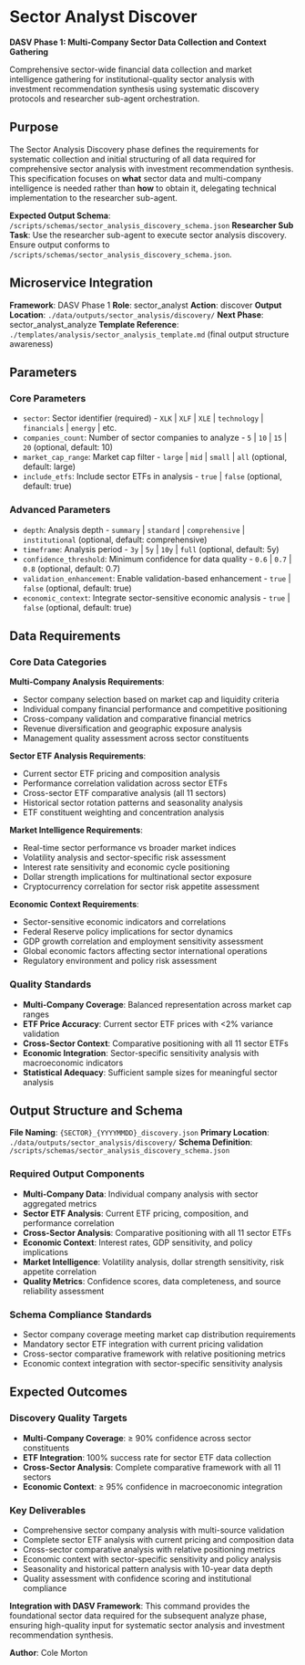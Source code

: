 # Sector Analyst Discover

**DASV Phase 1: Multi-Company Sector Data Collection and Context Gathering**

Comprehensive sector-wide financial data collection and market intelligence gathering for institutional-quality sector analysis with investment recommendation synthesis using systematic discovery protocols and researcher sub-agent orchestration.

## Purpose

The Sector Analysis Discovery phase defines the requirements for systematic collection and initial structuring of all data required for comprehensive sector analysis with investment recommendation synthesis. This specification focuses on **what** sector data and multi-company intelligence is needed rather than **how** to obtain it, delegating technical implementation to the researcher sub-agent.

**Expected Output Schema**: `/scripts/schemas/sector_analysis_discovery_schema.json`
**Researcher Sub Task**: Use the researcher sub-agent to execute sector analysis discovery. Ensure output conforms to `/scripts/schemas/sector_analysis_discovery_schema.json`.

## Microservice Integration

**Framework**: DASV Phase 1
**Role**: sector_analyst
**Action**: discover
**Output Location**: `./data/outputs/sector_analysis/discovery/`
**Next Phase**: sector_analyst_analyze
**Template Reference**: `./templates/analysis/sector_analysis_template.md` (final output structure awareness)

## Parameters

### Core Parameters
- `sector`: Sector identifier (required) - `XLK` | `XLF` | `XLE` | `technology` | `financials` | `energy` | etc.
- `companies_count`: Number of sector companies to analyze - `5` | `10` | `15` | `20` (optional, default: 10)
- `market_cap_range`: Market cap filter - `large` | `mid` | `small` | `all` (optional, default: large)
- `include_etfs`: Include sector ETFs in analysis - `true` | `false` (optional, default: true)

### Advanced Parameters
- `depth`: Analysis depth - `summary` | `standard` | `comprehensive` | `institutional` (optional, default: comprehensive)
- `timeframe`: Analysis period - `3y` | `5y` | `10y` | `full` (optional, default: 5y)
- `confidence_threshold`: Minimum confidence for data quality - `0.6` | `0.7` | `0.8` (optional, default: 0.7)
- `validation_enhancement`: Enable validation-based enhancement - `true` | `false` (optional, default: true)
- `economic_context`: Integrate sector-sensitive economic analysis - `true` | `false` (optional, default: true)

## Data Requirements

### Core Data Categories

**Multi-Company Analysis Requirements**:
- Sector company selection based on market cap and liquidity criteria
- Individual company financial performance and competitive positioning
- Cross-company validation and comparative financial metrics
- Revenue diversification and geographic exposure analysis
- Management quality assessment across sector constituents

**Sector ETF Analysis Requirements**:
- Current sector ETF pricing and composition analysis
- Performance correlation validation across sector ETFs
- Cross-sector ETF comparative analysis (all 11 sectors)
- Historical sector rotation patterns and seasonality analysis
- ETF constituent weighting and concentration analysis

**Market Intelligence Requirements**:
- Real-time sector performance vs broader market indices
- Volatility analysis and sector-specific risk assessment
- Interest rate sensitivity and economic cycle positioning
- Dollar strength implications for multinational sector exposure
- Cryptocurrency correlation for sector risk appetite assessment

**Economic Context Requirements**:
- Sector-sensitive economic indicators and correlations
- Federal Reserve policy implications for sector dynamics
- GDP growth correlation and employment sensitivity assessment
- Global economic factors affecting sector international operations
- Regulatory environment and policy risk assessment

### Quality Standards
- **Multi-Company Coverage**: Balanced representation across market cap ranges
- **ETF Price Accuracy**: Current sector ETF prices with <2% variance validation
- **Cross-Sector Context**: Comparative positioning with all 11 sector ETFs
- **Economic Integration**: Sector-specific sensitivity analysis with macroeconomic indicators
- **Statistical Adequacy**: Sufficient sample sizes for meaningful sector analysis

## Output Structure and Schema

**File Naming**: `{SECTOR}_{YYYYMMDD}_discovery.json`
**Primary Location**: `./data/outputs/sector_analysis/discovery/`
**Schema Definition**: `/scripts/schemas/sector_analysis_discovery_schema.json`

### Required Output Components
- **Multi-Company Data**: Individual company analysis with sector aggregated metrics
- **Sector ETF Analysis**: Current ETF pricing, composition, and performance correlation
- **Cross-Sector Analysis**: Comparative positioning with all 11 sector ETFs
- **Economic Context**: Interest rates, GDP sensitivity, and policy implications
- **Market Intelligence**: Volatility analysis, dollar strength sensitivity, risk appetite correlation
- **Quality Metrics**: Confidence scores, data completeness, and source reliability assessment

### Schema Compliance Standards
- Sector company coverage meeting market cap distribution requirements
- Mandatory sector ETF integration with current pricing validation
- Cross-sector comparative framework with relative positioning metrics
- Economic context integration with sector-specific sensitivity analysis

## Expected Outcomes

### Discovery Quality Targets
- **Multi-Company Coverage**: ≥ 90% confidence across sector constituents
- **ETF Integration**: 100% success rate for sector ETF data collection
- **Cross-Sector Analysis**: Complete comparative framework with all 11 sectors
- **Economic Context**: ≥ 95% confidence in macroeconomic integration

### Key Deliverables
- Comprehensive sector company analysis with multi-source validation
- Complete sector ETF analysis with current pricing and composition data
- Cross-sector comparative analysis with relative positioning metrics
- Economic context with sector-specific sensitivity and policy analysis
- Seasonality and historical pattern analysis with 10-year data depth
- Quality assessment with confidence scoring and institutional compliance

**Integration with DASV Framework**: This command provides the foundational sector data required for the subsequent analyze phase, ensuring high-quality input for systematic sector analysis and investment recommendation synthesis.

**Author**: Cole Morton
